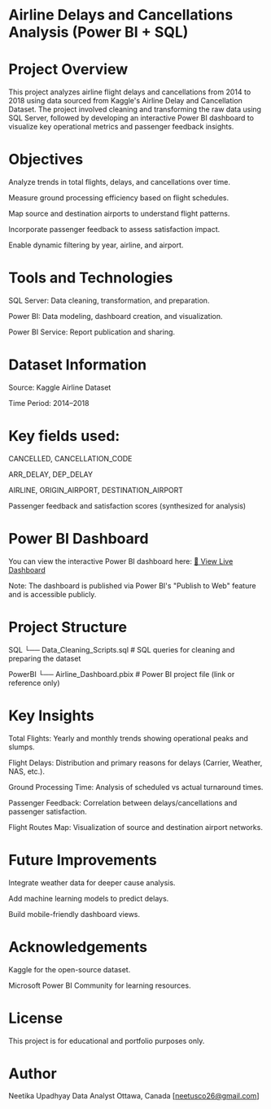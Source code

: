 # Airline Delays and Cancellations Analysis (Power BI + SQL)
# Project Overview
This project analyzes airline flight delays and cancellations from 2014 to 2018 using data sourced from Kaggle's Airline Delay and Cancellation Dataset.
The project involved cleaning and transforming the raw data using SQL Server, followed by developing an interactive Power BI dashboard to visualize key operational metrics and passenger feedback insights.

# Objectives
Analyze trends in total flights, delays, and cancellations over time.

Measure ground processing efficiency based on flight schedules.

Map source and destination airports to understand flight patterns.

Incorporate passenger feedback to assess satisfaction impact.

Enable dynamic filtering by year, airline, and airport.

# Tools and Technologies
SQL Server: Data cleaning, transformation, and preparation.

Power BI: Data modeling, dashboard creation, and visualization.

Power BI Service: Report publication and sharing.

# Dataset Information
Source: Kaggle Airline Dataset

Time Period: 2014–2018

# Key fields used:

CANCELLED, CANCELLATION_CODE

ARR_DELAY, DEP_DELAY

AIRLINE, ORIGIN_AIRPORT, DESTINATION_AIRPORT

Passenger feedback and satisfaction scores (synthesized for analysis)

# Power BI Dashboard
You can view the interactive Power BI dashboard here:
[🔗 View Live Dashboard](https://app.powerbi.com/groups/me/reports/d599e559-7198-45ce-9fcf-171b3fe2f03d/b5fac3ea61764abc2485?experience=power-bi)

Note: The dashboard is published via Power BI's "Publish to Web" feature and is accessible publicly.

# Project Structure
SQL
  └── Data_Cleaning_Scripts.sql    # SQL queries for cleaning and preparing the dataset

PowerBI
  └── Airline_Dashboard.pbix       # Power BI project file (link or reference only)

# Key Insights
Total Flights: Yearly and monthly trends showing operational peaks and slumps.

Flight Delays: Distribution and primary reasons for delays (Carrier, Weather, NAS, etc.).

Ground Processing Time: Analysis of scheduled vs actual turnaround times.

Passenger Feedback: Correlation between delays/cancellations and passenger satisfaction.

Flight Routes Map: Visualization of source and destination airport networks.

# Future Improvements
Integrate weather data for deeper cause analysis.

Add machine learning models to predict delays.

Build mobile-friendly dashboard views.

# Acknowledgements
Kaggle for the open-source dataset.

Microsoft Power BI Community for learning resources.

# License
This project is for educational and portfolio purposes only.

# Author
Neetika Upadhyay
Data Analyst
Ottawa, Canada
[neetusco26@gmail.com]
